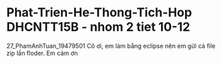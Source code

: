# Phat-Trien-He-Thong-Tich-Hop DHCNTT15B - nhom 2 tiet 10-12
27_PhamAnhTuan_19479501
Cô ơi, em làm bằng eclipse nên em gửi cả file zip lần floder. Em cảm ơn
